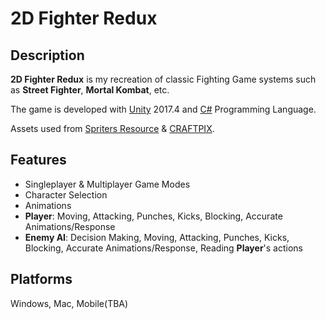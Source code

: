 # 2D Fighter Redux

## Description

**2D Fighter Redux** is my recreation of classic Fighting Game systems such as **Street Fighter**, **Mortal Kombat**, etc.

The game is developed with [Unity](https://unity.com/) 2017.4 and [C#](https://learn.microsoft.com/en-us/dotnet/csharp/) Programming Language.
    
Assets used from [Spriters Resource](https://www.spriters-resource.com/) & [CRAFTPIX](https://craftpix.net/).

## Features

* Singleplayer & Multiplayer Game Modes
* Character Selection
* Animations
* **Player**: Moving, Attacking, Punches, Kicks, Blocking, Accurate Animations/Response
* **Enemy AI**: Decision Making, Moving, Attacking, Punches, Kicks, Blocking, Accurate Animations/Response, Reading **Player**'s actions

## Platforms

Windows, Mac, Mobile(TBA)
